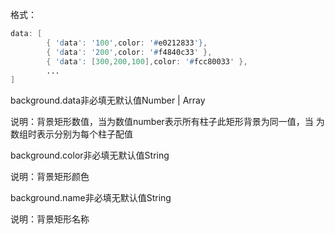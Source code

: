 格式：

```d
data: [
        { 'data': '100',color: '#e0212833'},
		{ 'data': '200',color: '#f4840c33' },
		{ 'data': [300,200,100],color: '#fcc80033' },
        ...
]
```
<p class='ev_expand_title'>background.data<span class='ev_expand_required'>非必填</span><span class='ev_expand_defaults'>无默认值</span><span class='ev_expand_type'>Number | Array</span>

<p class='ev_expand_introduce'>说明：背景矩形数值，当为数值number表示所有柱子此矩形背景为同一值，当
为数组时表示分别为每个柱子配值

<p class='ev_expand_title'>background.color<span class='ev_expand_required'>非必填</span><span class='ev_expand_defaults'>无默认值</span><span class='ev_expand_type'>String</span>

<p class='ev_expand_introduce'>说明：背景矩形颜色

<p class='ev_expand_title'>background.name<span class='ev_expand_required'>非必填</span><span class='ev_expand_defaults'>无默认值</span><span class='ev_expand_type'>String</span>

<p class='ev_expand_introduce'>说明：背景矩形名称
